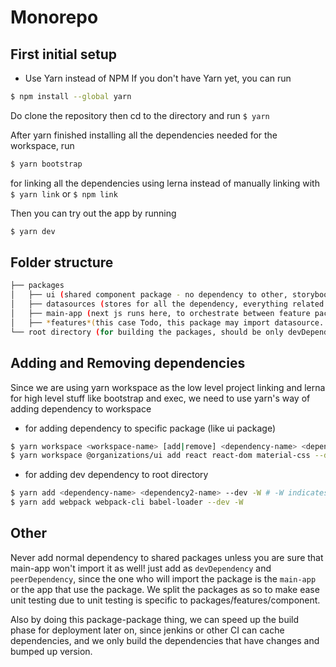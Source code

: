 # Monorepo 

## First initial setup
- Use Yarn instead of NPM
If you don't have Yarn yet, you can run
```bash
$ npm install --global yarn
```

Do clone the repository
then cd to the directory and run `$ yarn`

After yarn finished installing all the dependencies needed for the workspace,
run
```bash
$ yarn bootstrap
```

for linking all the dependencies using lerna instead of manually linking with `$ yarn link` or `$ npm link`

Then you can try out the app by running
```bash
$ yarn dev
```

## Folder structure
```bash
├── packages
│   ├── ui (shared component package - no dependency to other, storybook belongs here)
│   ├── datasources (stores for all the dependency, everything related to fetching and logic, maybe should split in the future)
│   ├── main-app (next js runs here, to orchestrate between feature packages (like r***s, s**, but in this case Todo feature, this package allowed to import the datasource)
│   ├── *features*(this case Todo, this package may import datasource.. Store lives here)
└── root directory (for building the packages, should be only devDependencies like babel, loaders, webpack, etc)
```

## Adding and Removing dependencies
Since we are using yarn workspace as the low level project linking and lerna for high level stuff like bootstrap and exec,
we need to use yarn's way of adding dependency to workspace

- for adding dependency to specific package (like ui package)
```bash
$ yarn workspace <workspace-name> [add|remove] <dependency-name> <dependency2-name> [--dev|--save]
$ yarn workspace @organizations/ui add react react-dom material-css --dev # go to this url (https://github.com/mobxjs/mobx/issues/1082#issuecomment-352409804) to read why use dev and peer Dependencies 
```
- for adding dev dependency to root directory
```bash
$ yarn add <dependency-name> <dependency2-name> --dev -W # -W indicates ignore workspace and just add the dep to this dir
$ yarn add webpack webpack-cli babel-loader --dev -W
```

## Other
  Never add normal dependency to shared packages unless you are sure that main-app won't import it as well! 
just add as `devDependency` and `peerDependency`, since the one who will import the package is the `main-app` 
or the app that use the package. We split the packages as so to make ease unit testing 
due to unit testing is specific to packages/features/component. 

  Also by doing this package-package thing, we can speed up the build phase for deployment later on, since jenkins or other 
CI can cache dependencies, and we only build the dependencies that have changes and bumped up version.


